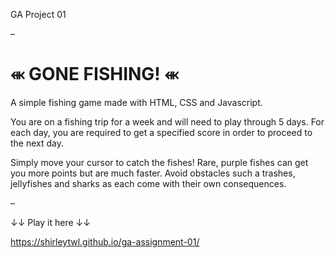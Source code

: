GA Project 01

–

# ⬺ GONE FISHING! ⬺
A simple fishing game made with HTML, CSS and Javascript.

You are on a fishing trip for a week and will need to play through 5 days.
For each day, you are required to get a specified score in order to proceed to the next day.

Simply move your cursor to catch the fishes! Rare, purple fishes can get you more points but are much faster.
Avoid obstacles such a trashes, jellyfishes and sharks as each come with their own consequences.

–

↓↓ Play it here ↓↓

https://shirleytwl.github.io/ga-assignment-01/
